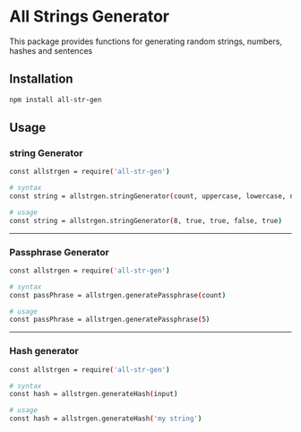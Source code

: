 # All Strings Generator
This package provides functions for generating random strings, numbers, hashes and sentences

## Installation
```bash
npm install all-str-gen
```

## Usage
### string Generator
```bash
const allstrgen = require('all-str-gen')

# syntax
const string = allstrgen.stringGenerator(count, uppercase, lowercase, number, symbols)

# usage
const string = allstrgen.stringGenerator(8, true, true, false, true)
```

---

### Passphrase Generator
```bash
const allstrgen = require('all-str-gen')

# syntax
const passPhrase = allstrgen.generatePassphrase(count)

# usage
const passPhrase = allstrgen.generatePassphrase(5)
```

---

### Hash generator
```bash
const allstrgen = require('all-str-gen')

# syntax
const hash = allstrgen.generateHash(input)

# usage
const hash = allstrgen.generateHash('my string')
```